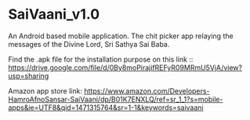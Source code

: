 # SaiVaani_v1.0
An Android based mobile application. 
The chit picker app relaying the messages of the Divine Lord, Sri Sathya Sai Baba.

Find the .apk file for the installation purpose on this link :: https://drive.google.com/file/d/0By8moPirajifREFyR09MRmU5VjA/view?usp=sharing

Amazon app store link: 
 https://www.amazon.com/Developers-HamroAfnoSansar-SaiVaani/dp/B01K7ENXLQ/ref=sr_1_1?s=mobile-apps&ie=UTF8&qid=1471315764&sr=1-1&keywords=saivaani

